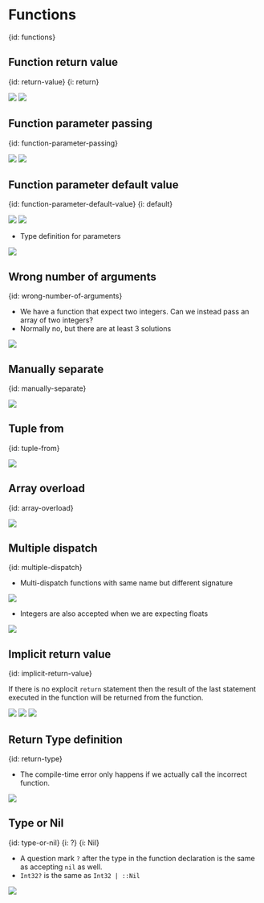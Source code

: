 # Functions
{id: functions}

## Function return value
{id: return-value}
{i: return}

![](examples/functions/return_value.cr)
![](examples/functions/return_value.out)


## Function parameter passing
{id: function-parameter-passing}

![](examples/functions/parameter_passing.cr)
![](examples/functions/parameter_passing.out)


## Function parameter default value
{id: function-parameter-default-value}
{i: default}

![](examples/functions/default_value.cr)
![](examples/functions/default_value.out)

* Type definition for parameters


![](examples/functions/parameter_types.cr)

## Wrong number of arguments
{id: wrong-number-of-arguments}

* We have a function that expect two integers. Can we instead pass an array of two integers?
* Normally no, but there are at least 3 solutions

![](examples/functions/pass_array_instead_of_individual_values.cr)

## Manually separate
{id: manually-separate}

![](examples/functions/manually_separate.cr)

## Tuple from
{id: tuple-from}

![](examples/functions/tuple_from.cr)


## Array overload
{id: array-overload}

![](examples/functions/array_overload.cr)

## Multiple dispatch
{id: multiple-dispatch}

* Multi-dispatch functions with same name but different signature

![](examples/functions/overloading.cr)

* Integers are also accepted when we are expecting floats

![](examples/functions/overloading_float_int.cr)


## Implicit return value
{id: implicit-return-value}

If there is no explocit `return` statement then the result of the last statement executed in the function will be
returned from the function.

![](examples/functions/implicit.cr)
![](examples/functions/implicit_return.cr)
![](examples/functions/implicit_return.out)

## Return Type definition
{id: return-type}

* The compile-time error only happens if we actually call the incorrect function.

![](examples/functions/return_type.cr)


## Type or Nil
{id: type-or-nil}
{i: ?}
{i: Nil}

* A question mark `?` after the type in the function declaration is the same as accepting `nil` as well.
* `Int32?` is the same as `Int32 | ::Nil`

![](examples/functions/type_or_nil.cr)

